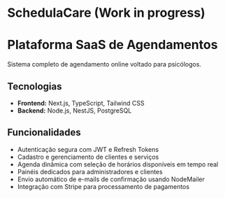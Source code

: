 # SchedulaCare (Work in progress)

# Plataforma SaaS de Agendamentos

Sistema completo de agendamento online voltado para psicólogos.

## Tecnologias

- **Frontend:** Next.js, TypeScript, Tailwind CSS  
- **Backend:** Node.js, NestJS, PostgreSQL  

## Funcionalidades

- Autenticação segura com JWT e Refresh Tokens  
- Cadastro e gerenciamento de clientes e serviços  
- Agenda dinâmica com seleção de horários disponíveis em tempo real  
- Painéis dedicados para administradores e clientes  
- Envio automático de e-mails de confirmação usando NodeMailer  
- Integração com Stripe para processamento de pagamentos  
